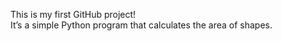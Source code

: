 This is my first GitHub project!  
It’s a simple Python program that calculates the area of shapes.
